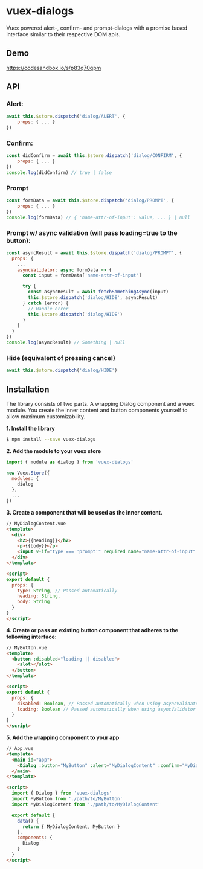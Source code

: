 vuex-dialogs
====
Vuex powered alert-, confirm- and prompt-dialogs with a promise based interface similar to their respective DOM apis.

Demo
-------------
https://codesandbox.io/s/p83q70qpm

API
-------------
### Alert:
```javascript
await this.$store.dispatch('dialog/ALERT', {
    props: { ... }
})
```


### Confirm:
```javascript
const didConfirm = await this.$store.dispatch('dialog/CONFIRM', {
    props: { ... }
})
console.log(didConfirm) // true | false
```


### Prompt 
```javascript
const formData = await this.$store.dispatch('dialog/PROMPT', {
    props: { ... }
})
console.log(formData) // { 'name-attr-of-input': value, ... } | null
```

### Prompt w/ async validation (will pass loading=true to the button):
```javascript
const asyncResult = await this.$store.dispatch('dialog/PROMPT', {
  props: {
    ...
    asyncValidator: async formData => {
      const input = formData['name-attr-of-input']

      try {
        const asyncResult = await fetchSomethingAsync(input)
        this.$store.dispatch('dialog/HIDE', asyncResult)
      } catch (error) {
        // Handle error
        this.$store.dispatch('dialog/HIDE')
      }
    }
  }
})
console.log(asyncResult) // Something | null
```
### Hide (equivalent of pressing cancel)
```javascript
await this.$store.dispatch('dialog/HIDE')
```

Installation
-------------
The library consists of two parts. A wrapping Dialog component and a vuex module. You create the inner content and button components yourself to allow maximum customizability.

**1. Install the library**
```bash
$ npm install --save vuex-dialogs
```

**2. Add the module to your vuex store**
```javascript
import { module as dialog } from 'vuex-dialogs'

new Vuex.Store({
  modules: {
    dialog
  },
  ...
})
```
**3. Create a component that will be used as the inner content.**
```html
// MyDialogContent.vue
<template>
  <div>
    <h2>{{heading}}</h2>
    <p>{{body}}</p>
    <input v-if="type === 'prompt'" required name="name-attr-of-input" />
  </div>
</template>

<script>
export default {
  props: {
    type: String, // Passed automatically
    heading: String,
    body: String
  }
}
</script>
```
**4. Create or pass an existing button component that adheres to the following interface:**
```html
// MyButton.vue
<template>
  <button :disabled="loading || disabled">
    <slot></slot>
  </button>
</template>

<script>
export default {
  props: {
    disabled: Boolean, // Passed automatically when using asyncValidator on prompts
    loading: Boolean // Passed automatically when using asyncValidator on prompts
  }
}
</script>
```

**5. Add the wrapping component to your app**
<!-- -->
```html
// App.vue
<template>
  <main id="app">
    <Dialog :button="MyButton" :alert="MyDialogContent" :confirm="MyDialogContent" :prompt="MyDialogContent" />
  </main>
</template>

<script>
  import { Dialog } from 'vuex-dialogs'
  import MyButton from './path/to/MyButton'
  import MyDialogContent from './path/to/MyDialogContent'

  export default {
    data() {
      return { MyDialogContent, MyButton }
    },
    components: {
      Dialog
    }
  }
</script>
```